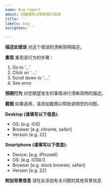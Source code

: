 ```yaml
---
name: Bug report
about: 创建报告以帮助我们改进
title: ''
labels: bug
assignees: ''

---
```


**描述此错误**
对这个错误的清晰简明描述。

**重现**
重现该行为的步骤：
1. Go to '...'
2. Click on '....'
3. Scroll down to '....'
4. See error

**预期行为**
对您期望发生的事情进行清晰简明的描述。

**截图**
如果适用，请添加截图以帮助说明您的问题。

**Desktop (请填写以下信息):**
 - OS: [e.g. iOS]
 - Browser [e.g. chrome, safari]
 - Version [e.g. 22]

**Smartphone (请填写以下信息):**
 - Device: [e.g. iPhone6]
 - OS: [e.g. iOS8.1]
 - Browser [e.g. stock browser, safari]
 - Version [e.g. 22]

**附加背景信息**
请在此添加有关问题的其他背景信息
